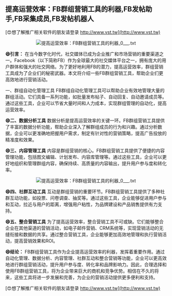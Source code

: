 ## **提高运营效率：FB群组营销工具的利器,FB发帖助手,FB采集成员,FB发帖机器人**

[😍想了解推广相关软件的朋友请登录 http://www.vst.tw](http://www.vst.tw)

 <center><img src="https://vst.tw/MP4/tuiguang/png/1.png" alt="提高运营效率：FB群组营销工具的利器_0___.txt"></center>

**😄引言：**
在当今数字化时代，社交媒体已成为企业推广和市场营销的重要渠道之一。Facebook（以下简称FB）作为全球最大的社交媒体平台之一，拥有庞大的用户群体和强大的社交网络。为了更好地利用FB的潜力，提高运营效率，群组营销工具成为了企业们的秘密武器。本文将介绍一些FB群组营销工具，帮助企业们更高效地进行营销活动。

一、群组自动化管理工具
FB群组自动化管理工具可以帮助企业有效地管理大量的群组活动。它们具备一系列功能，如批量发布帖子、自动回复、自动邀请成员等。通过这些工具，企业可以节省大量时间和人力成本，实现群组管理的自动化，提高运营效率。

**😄二、数据分析工具**
数据分析是提高运营效率的关键一环。FB群组营销工具提供了丰富的数据分析功能，帮助企业深入了解群组成员的行为和兴趣。通过分析数据，企业可以更准确地把握用户需求，制定有针对性的营销策略，提高广告投放的精准度和效果。

**😄三、内容管理工具**
内容是群组营销的核心。FB群组营销工具提供了便捷的内容管理功能，包括图文编辑、计划发布、内容库管理等。通过这些工具，企业可以更好地组织和管理群组内容，确保持续、高质量的内容输出，提升用户参与度和转化率。

 <center><img src="https://vst.tw/MP4/tuiguang/png/4.png" alt="提高运营效率：FB群组营销工具的利器_0___.txt"></center>

**😄四、社群互动工具**
互动是群组营销的重要环节。FB群组营销工具提供了多种社群互动功能，如投票、问卷调查、抽奖等。通过这些工具，企业能够促进用户参与和互动，拉近与用户的距离，增强用户粘性，为品牌建设和产品销售提供有力支持。

**😄五、整合营销工具**
为了提高运营效率，整合营销工具不可或缺。它们能够整合企业在其他渠道的营销活动，如电子邮件营销、CRM系统等，实现营销活动的无缝衔接和数据的共享。通过整合营销工具，企业能够更加高效地管理和执行营销活动，提高营销效果和ROI。

**😄结论：**
FB群组营销工具作为企业提高运营效率的利器，发挥着重要作用。通过自动化管理、数据分析、内容管理、社群互动和整合营销等功能，企业可以更高效地进行群组营销活动，提升用户参与度、转化率和品牌影响力。因此，合理选择和使用FB群组营销工具，将为企业带来巨大的商机和竞争优势。相信在不久的将来，这些工具将进一步发展和完善，为企业的营销活动提供更多便利和支持。

[😍想了解推广相关软件的朋友请登录 http://www.vst.tw](http://www.vst.tw)



